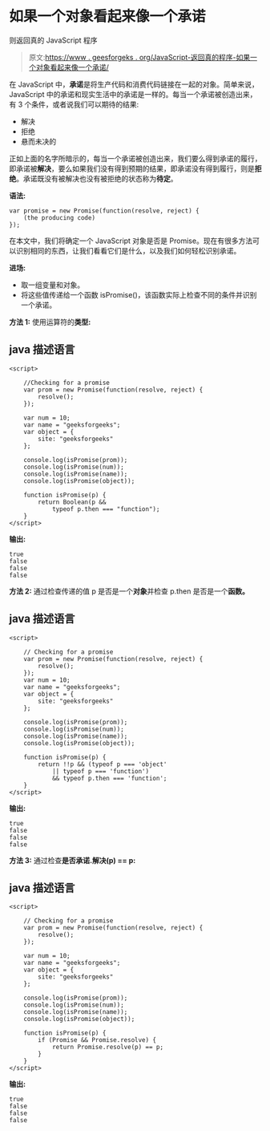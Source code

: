 # 如果一个对象看起来像一个承诺

则返回真的 JavaScript 程序

> 原文:[https://www . geesforgeks . org/JavaScript-返回真的程序-如果一个对象看起来像一个承诺/](https://www.geeksforgeeks.org/javascript-program-that-returns-true-if-an-object-looks-like-a-promise/)

在 JavaScript 中，**承诺**是将生产代码和消费代码链接在一起的对象。简单来说，JavaScript 中的承诺和现实生活中的承诺是一样的。每当一个承诺被创造出来，有 3 个条件，或者说我们可以期待的结果:

*   解决
*   拒绝
*   悬而未决的

正如上面的名字所暗示的，每当一个承诺被创造出来，我们要么得到承诺的履行，即承诺被**解决**，要么如果我们没有得到预期的结果，即承诺没有得到履行，则是**拒绝**。承诺既没有被解决也没有被拒绝的状态称为**待定**。

**语法:**

```
var promise = new Promise(function(resolve, reject) {
    (the producing code)
});

```

在本文中，我们将确定一个 JavaScript 对象是否是 Promise。现在有很多方法可以识别相同的东西，让我们看看它们是什么，以及我们如何轻松识别承诺。

**进场:**

*   取一组变量和对象。
*   将这些值传递给一个函数 isPromise()，该函数实际上检查不同的条件并识别一个承诺。

**方法 1:** 使用运算符的**类型:**

## java 描述语言

```
<script>

    //Checking for a promise
    var prom = new Promise(function(resolve, reject) {
        resolve();
    });

    var num = 10;
    var name = "geeksforgeeks";
    var object = {
        site: "geeksforgeeks"
    };

    console.log(isPromise(prom));
    console.log(isPromise(num));
    console.log(isPromise(name));
    console.log(isPromise(object));

    function isPromise(p) {
        return Boolean(p && 
            typeof p.then === "function");
    }
</script>
```

**输出:**

```
true
false
false
false
```

**方法 2:** 通过检查传递的值 p 是否是一个**对象**并检查 p.then 是否是一个**函数。**

## java 描述语言

```
<script>

    // Checking for a promise
    var prom = new Promise(function(resolve, reject) {
        resolve();
    });
    var num = 10;
    var name = "geeksforgeeks";
    var object = {
        site: "geeksforgeeks"
    };

    console.log(isPromise(prom));
    console.log(isPromise(num));
    console.log(isPromise(name));
    console.log(isPromise(object));

    function isPromise(p) {
        return !!p && (typeof p === 'object' 
            || typeof p === 'function') 
            && typeof p.then === 'function';
    }
</script>
```

**输出:**

```
true
false
false
false
```

**方法 3:** 通过检查**是否承诺.解决(p) == p:**

## java 描述语言

```
<script>

    // Checking for a promise
    var prom = new Promise(function(resolve, reject) {
        resolve();
    });

    var num = 10;
    var name = "geeksforgeeks";
    var object = {
        site: "geeksforgeeks"
    };

    console.log(isPromise(prom));
    console.log(isPromise(num));
    console.log(isPromise(name));
    console.log(isPromise(object));

    function isPromise(p) {
        if (Promise && Promise.resolve) {
            return Promise.resolve(p) == p;
        }
    }
</script>
```

**输出:**

```
true
false
false
false
```
